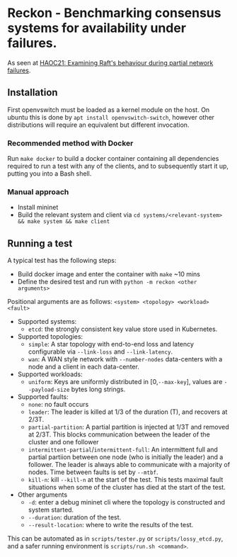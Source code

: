 # Reckon - Benchmarking consensus systems for availability under failures.

As seen at [HAOC21: Examining Raft's behaviour during partial network failures](https://dl.acm.org/doi/10.1145/3447851.3458739).

## Installation

First openvswitch must be loaded as a kernel module on the host.
On ubuntu this is done by `apt install openvswitch-switch`, however other distributions will require an equivalent but different invocation.

### Recommended method with Docker

Run `make docker` to build a docker container containing all dependencies required to run a test with any of the clients, and to subsequently start it up, putting you into a Bash shell.

### Manual approach

- Install mininet
- Build the relevant system and client via `cd systems/<relevant-system> && make system && make client`

## Running a test
A typical test has the following steps:
- Build docker image and enter the container with `make` ~10 mins
- Define the desired test and run with `python -m reckon <other arguments>`

Positional arguments are as follows: `<system> <topology> <workload> <fault>`
  - Supported systems:
    - `etcd`: the strongly consistent key value store used in Kubernetes.
  - Supported topologies:
    - `simple`: A star topology with end-to-end loss and latency configurable via `--link-loss` and `--link-latency`.
    - `wan`: A WAN style network with `--number-nodes` data-centers with a node and a client in each data-center.
  - Supported workloads:
    - `uniform`: Keys are uniformly distributed in [0,`--max-key`], values are `--payload-size` bytes long strings.
  - Supported faults:
    - `none`: no fault occurs
    - `leader`: The leader is killed at 1/3 of the duration (T), and recovers at 2/3T.
    - `partial-partition`: A partial partition is injected at 1/3T and removed at 2/3T. This blocks communication between the leader of the cluster and one follower
    - `intermittent-partial`/`intermittent-full`: An intermittent full and partial partiion between one node (who is initially the leader) and a follower. The leader is always able to communicate with a majority of nodes. Time between faults is set by `--mtbf`.
    - `kill-n`: kill `--kill-n` at the start of the test. This tests maximal fault situations when some of the cluster has died at the start of the test. 
  - Other arguments
    - `-d`: enter a debug mininet cli where the topology is constructed and system started.
    - `--duration`: duration of the test.
    - `--result-location`: where to write the results of the test.

This can be automated as in `scripts/tester.py` or `scripts/lossy_etcd.py`, and a safer running environment is `scripts/run.sh <command>`.
